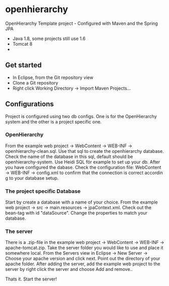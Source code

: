 # openhierarchy
OpenHierarchy Template project - Configured with Maven and the Spring JPA

* Java 1.8, some projects still use 1.6
* Tomcat 8
* 

## Get started
* In Eclipse, from the Git repository view
* Clone a Git repository
* Right click Working Directory -> Import Maven Projects...

## Configurations
Project is configured using two db configs. One is for the OpenHierarchy system and the other is a project specific one.

### OpenHierarchy
From the example web project -> WebContent -> WEB-INF -> openhierarchy-clean.sql.  Use that sql to create the openhierarchy database. Check the name of the database in this sql, default should be openhierarchy-system. Use Heidi SQL för example to set up your db. After you have configured the dabase. Check the configuration file: WebContent -> WEB-INF -> config.xml to confirm that the connection is correct accordin g to your database setup.

### The project specific Database
Start by create a database with a name of your choice.
From the example web project -> src -> main.resources -> jpaContext.xml. Check out the bean-tag with id "dataSource". Change the properties to match your database.

### The server
There is a .zip-file in the example web project -> WebContent -> WEB-INF -> apache-tomcat.zip. Take the server folder you would like to use and place it somewhere local. From the Servers view in Eclipse -> New Server ->  Choose your apache version and click next. Point out the directory of your apache folder. After adding the server, add the example web project to the server by right click the server and choose Add and remove..

Thats it. Start the server!


